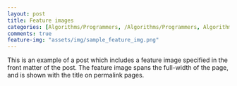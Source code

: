 ```yaml
---
layout: post
title: Feature images
categories: [Algorithms/Programmers, /Algorithms/Programmers, Algorithms]
comments: true
feature-img: "assets/img/sample_feature_img.png"
---
```

This is an example of a post which includes a feature image specified in the front matter of the post. The feature image spans the full-width of the page, and is shown with the title on permalink pages.
